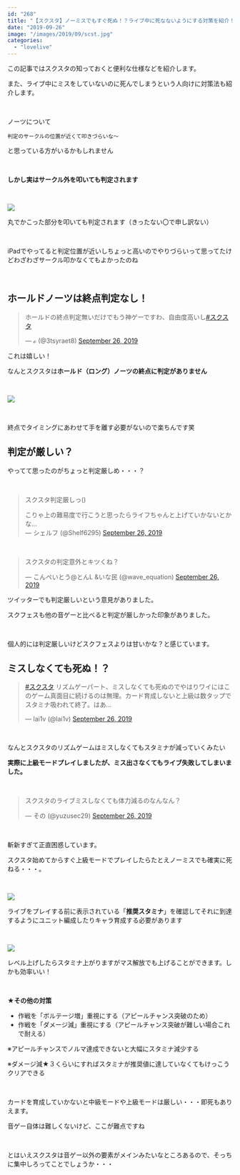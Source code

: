 ```yaml
---
id: "268"
title: "【スクスタ】ノーミスでもすぐ死ぬ！？ライブ中に死なないようにする対策を紹介！"
date: "2019-09-26"
image: "/images/2019/09/scst.jpg"
categories: 
  - "lovelive"
---
```


この記事ではスクスタの知っておくと便利な仕様などを紹介します。

また、ライブ中にミスをしていないのに死んでしまうという人向けに対策法も紹介します。

 

ノーツについて

```
判定のサークルの位置が近くて叩きづらいな～
```

と思っている方がいるかもしれません

 

**しかし実はサークル外を叩いても判定されます**

 

![](../../assets/images/2019/09/showscst.png)

丸でかこった部分を叩いても判定されます（きったない〇で申し訳ない）

 

iPadでやってると判定位置が近いしちょっと高いのでやりづらいって思ってたけどわざわざサークル叩かなくてもよかったのね

 

## ホールドノーツは終点判定なし！

<blockquote class="twitter-tweet"><p dir="ltr" lang="ja">ホールドの終点判定無いだけでもう神ゲーですわ、自由度高いし<a href="https://twitter.com/hashtag/%E3%82%B9%E3%82%AF%E3%82%B9%E3%82%BF?src=hash&amp;ref_src=twsrc%5Etfw">#スクスタ</a></p>— ℴ (@3tsyraet8) <a href="https://twitter.com/3tsyraet8/status/1177063680954925056?ref_src=twsrc%5Etfw">September 26, 2019</a></blockquote>
<script async src="https://platform.twitter.com/widgets.js" charset="utf-8"></script>

これは嬉しい！

なんとスクスタは**ホールド（ロング）ノーツの終点に判定がありません**

 

![](../../assets/images/2019/09/long-keep.jpg)

 

終点でタイミングにあわせて手を離す必要がないので楽ちんです笑

## 判定が厳しい？

やってて思ったのがちょっと判定厳しめ・・・？

 

<blockquote class="twitter-tweet"><p dir="ltr" lang="ja">スクスタ判定厳しっ()</p>こりゃ上の難易度で行こうと思ったらライフちゃんと上げていかないとかな…<div></div>— シェルフ (@Shelf6295) <a href="https://twitter.com/Shelf6295/status/1177068333616623616?ref_src=twsrc%5Etfw">September 26, 2019</a></blockquote>
<script async src="https://platform.twitter.com/widgets.js" charset="utf-8"></script>

 

<blockquote class="twitter-tweet"><p dir="ltr" lang="ja">スクスタの判定意外とキツくね？</p>— こんぺいとう@とんL &amp;いな民 (@wave_equation) <a href="https://twitter.com/wave_equation/status/1177049614723117056?ref_src=twsrc%5Etfw">September 26, 2019</a></blockquote>
<script async src="https://platform.twitter.com/widgets.js" charset="utf-8"></script>

ツイッターでも判定厳しいという意見がありました。

スクフェスも他の音ゲーと比べると判定が厳しかった印象がありました。

 

個人的には判定厳しいけどスクフェスよりは甘いかな？と感じています。

## ミスしなくても死ぬ！？

<blockquote class="twitter-tweet"><p dir="ltr" lang="ja"><a href="https://twitter.com/hashtag/%E3%82%B9%E3%82%AF%E3%82%B9%E3%82%BF?src=hash&amp;ref_src=twsrc%5Etfw">#スクスタ</a> リズムゲーパート、ミスしなくても死ぬのでやはりワイにはこのゲーム真面目に続けるのは無理。カード育成しないと上級は数タップでスタミナ吸われて終了。はあ…</p>— lai1v (@lai1v) <a href="https://twitter.com/lai1v/status/1177098677728366592?ref_src=twsrc%5Etfw">September 26, 2019</a></blockquote>
<script async src="https://platform.twitter.com/widgets.js" charset="utf-8"></script>

 

なんとスクスタのリズムゲームはミスしなくてもスタミナが減っていくみたい

**実際に上級モードプレイしましたが、ミス出さなくてもライブ失敗してしまいました。**

 

<blockquote class="twitter-tweet"><p dir="ltr" lang="ja">スクスタのライブミスしなくても体力減るのなんなん？</p>— その (@yuzusec29) <a href="https://twitter.com/yuzusec29/status/1177086508160831488?ref_src=twsrc%5Etfw">September 26, 2019</a></blockquote>
<script async src="https://platform.twitter.com/widgets.js" charset="utf-8"></script>

 

斬新すぎて正直困惑しています。

スクスタ始めてからすぐ上級モードでプレイしたらたとえノーミスでも確実に死ねる・・・。

 

![](../../assets/images/2019/09/checkstmn.jpg)

ライブをプレイする前に表示されている「**推奨スタミナ**」を確認してそれに到達するようにユニット編成したりキャラ育成する必要があります

 

![](../../assets/images/2019/09/tokkunUp.png)

レベル上げしたらスタミナ上がりますがマス解放でも上げることができます。しかも効率いい！

 

**★その他の対策**

- 作戦を「ボルテージ増」重視にする（アピールチャンス突破のため）
- 作戦を「ダメージ減」重視にする（アピールチャンス突破が難しい場合これで耐える）

※アピールチャンスでノルマ達成できないと大幅にスタミナ減少する

※ダメージ減★３くらいにすればスタミナが推奨値に達していなくてもけっこうクリアできる

 

カードを育成していかないと中級モードや上級モードは厳しい・・・即死もありえます。

音ゲー自体は難しくないけど、ここが難点ですね

 

とはいえスクスタは音ゲー以外の要素がメインみたいなところあるので、そっちに集中しろってことでしょうか・・・
